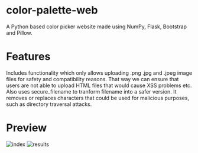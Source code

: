 # color-palette-web
A Python based color picker website made using NumPy, Flask, Bootstrap and Pillow.

# Features
Includes functionality which only allows uploading .png .jpg and .jpeg image files for safety and compatibility reasons. That way we can ensure that users are not able to upload HTML files that would cause XSS problems etc.  
Also uses secure_filename to tranform filename into a safer version. It removes or replaces characters that could be used for malicious purposes, such as directory traversal attacks.

# Preview
![index](https://github.com/Marko-Korn/color-palette-web/assets/9790303/472ee64f-d54f-4c1f-a672-7e7d03fd0168)
![results](https://github.com/Marko-Korn/color-palette-web/assets/9790303/70608557-057e-4585-83f7-7825b7a8dbe2)
